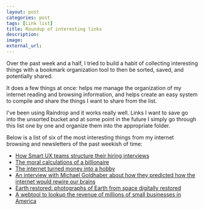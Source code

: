 ```yaml
---
layout: post
categories: post
tags: [Link list]
title: Roundup of interesting links
description: 
image:
external_url:
---
```

Over the past week and a half, I tried to build a habit of collecting interesting things with a bookmark organization tool to then be sorted, saved, and potentially shared. 

It does a few things at once: helps me manage the organization of my internet reading and browsing information, and helps create an easy system to compile and share the things I want to share from the list. 

I've been using Raindrop and it works really well. Links I want to save go into the unsorted bucket and at some point in the future I simply go through this list one by one and organize them into the appropriate folder. 

Below is a list of six of the most interesting things from my internet browsing and newsletters of the past weekish of time: 

- [How Smart UX teams structure their hiring interviews](https://www.nngroup.com/articles/structured-hiring-interviews/?utm_source=Alertbox&utm_campaign=149fafcbcc-EMAIL_CAMPAIGN_2020_11_12_08_52_COPY_01&utm_medium=email&utm_term=0_7f29a2b335-149fafcbcc-40363729)
- [The moral calculations of a billionaire](https://www.washingtonpost.com/nation/2022/01/30/moral-calculations-billionaire/?utm_source=MentalPivotNewsletter)
- [The internet turned money into a hobby](https://www.vox.com/the-goods/22922511/crypto-nfts-sports-betting-money-hobby)
- [An interview with Michael Goldhaber about how they predicted how the internet would rewire our brains](https://www.nytimes.com/2021/02/04/opinion/michael-goldhaber-internet.html)
- [Earth restored: photographs of Earth from space digitally restored](http://www.tobyord.com/earth)
- [A webtool to lookup the revenue of millions of small businesses in America](https://www.reddit.com/r/smallbusiness/comments/sq3sco/i_made_a_website_to_lookup_the_revenue_of/?utm_source=share&utm_medium=ios_app&utm_name=iossmf)